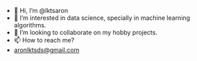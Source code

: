 - 👋 Hi, I’m @lktsaron
- 👀 I’m interested in data science, specially in machine learning algorithms.
- 💞️ I’m looking to collaborate on my hobby projects.
- 📫 How to reach me?
- aronlktsds@gmail.com

<!---
lktsaron/lktsaron is a ✨ special ✨ repository because its `README.md` (this file) appears on your GitHub profile.
You can click the Preview link to take a look at your changes.
--->
